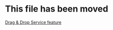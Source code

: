 # This file has been moved

[Drag & Drop Service feature](https://github.com/microsoft/WindowsTemplateStudio/blob/release/docs/UWP/features/drag-and-drop.md)
